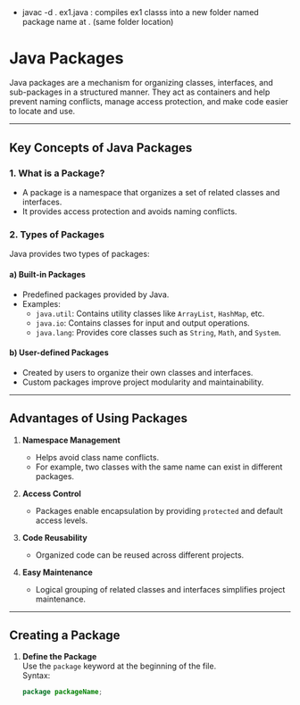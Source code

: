 ##
- javac -d . ex1.java : 
compiles ex1 classs into a new folder named package name at . (same folder location)





# **Java Packages**

Java packages are a mechanism for organizing classes, interfaces, and sub-packages in a structured manner. They act as containers and help prevent naming conflicts, manage access protection, and make code easier to locate and use.

---

## **Key Concepts of Java Packages**

### 1. **What is a Package?**
- A package is a namespace that organizes a set of related classes and interfaces.
- It provides access protection and avoids naming conflicts.

### 2. **Types of Packages**
Java provides two types of packages:

#### a) **Built-in Packages**
- Predefined packages provided by Java.
- Examples:
  - `java.util`: Contains utility classes like `ArrayList`, `HashMap`, etc.
  - `java.io`: Contains classes for input and output operations.
  - `java.lang`: Provides core classes such as `String`, `Math`, and `System`.

#### b) **User-defined Packages**
- Created by users to organize their own classes and interfaces.
- Custom packages improve project modularity and maintainability.

---

## **Advantages of Using Packages**
1. **Namespace Management**  
   - Helps avoid class name conflicts.
   - For example, two classes with the same name can exist in different packages.

2. **Access Control**  
   - Packages enable encapsulation by providing `protected` and default access levels.

3. **Code Reusability**  
   - Organized code can be reused across different projects.

4. **Easy Maintenance**  
   - Logical grouping of related classes and interfaces simplifies project maintenance.

---

## **Creating a Package**
1. **Define the Package**  
   Use the `package` keyword at the beginning of the file.  
   Syntax:  
   ```java
   package packageName;

